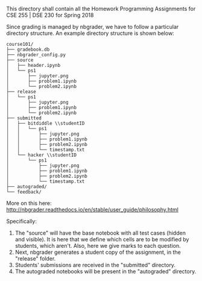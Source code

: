 This directory shall contain all the Homework Programming Assignments for CSE 255 | DSE 230 for Spring 2018

Since grading is managed by nbgrader, we have to follow a particular directory structure. An example directory structure is shown below:

```
course101/
├── gradebook.db
├── nbgrader_config.py
├── source
│   ├── header.ipynb
│   └── ps1
│       ├── jupyter.png
│       ├── problem1.ipynb
│       └── problem2.ipynb
├── release
│   └── ps1
│       ├── jupyter.png
│       ├── problem1.ipynb
│       └── problem2.ipynb
├── submitted
│   ├── bitdiddle \\studentID
│   │   └── ps1
│   │       ├── jupyter.png
│   │       ├── problem1.ipynb
│   │       ├── problem2.ipynb
│   │       └── timestamp.txt
│   └── hacker \\studentID
│       └── ps1
│           ├── jupyter.png
│           ├── problem1.ipynb
│           ├── problem2.ipynb
│           └── timestamp.txt
├── autograded/
└── feedback/
```
More on this here: http://nbgrader.readthedocs.io/en/stable/user_guide/philosophy.html

Specifically:
1. The "source" will have the base notebook with all test cases (hidden and visible). It is here that we define which cells are to be modified by students, which aren't. Also, here we give marks to each question.
2. Next, nbgrader generates a student copy of the assignment, in the "release" folder.
3. Students' submissions are received in the "submitted" directory.
4. The autograded notebooks will be present in the "autograded" directory.
